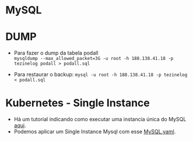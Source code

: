 # MySQL



# DUMP

* Para fazer o dump  da tabela podall<br>
 `mysqldump --max_allowed_packet=3G -u root -h 188.138.41.18 -p tezinelog podall > podall.sql`

* Para restaurar o backup:
`mysql -u root -h 188.138.41.18 -p tezinelog < podall.sql`

# Kubernetes - Single Instance

* Há um tutorial indicando como executar uma instancia única do MySQL [aqui](https://kubernetes.io/docs/tasks/run-application/run-single-instance-stateful-application/).
* Podemos aplicar um Single Instance Mysql com esse [MySQL.yaml](MySQL.yaml).
